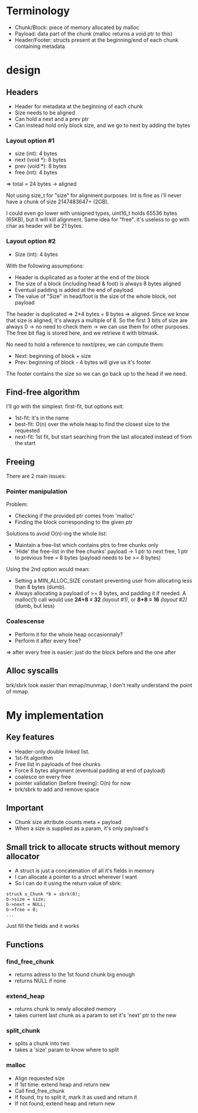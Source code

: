 # Terminology

- Chunk/Block: piece of memory allocated by malloc
- Payload: data part of the chunk (malloc returns a void ptr to this)
- Header/Footer: structs present at the beginning/end of each chunk containing
  metadata

# design

## Headers

- Header for metadata at the beginning of each chunk
- Size needs to be aligned
- Can hold a next and a prev ptr
- Can instead hold only block size, and we go to next by adding the bytes

### Layout option #1

- size (int): 4 bytes
- next (void \*): 8 bytes
- prev (void \*): 8 bytes
- free (int): 4 bytes

=> total = 24 bytes -> aligned

Not using size_t for "size" for alignment purposes. Int is fine as i'll never
have a chunk of size 2147483647+ (2GB).

I could even go lower with unsigned types, uint16_t holds 65536 bytes (65KB),
but it will kill alignment. Same idea for "free". it's useless to go with char
as header will be 21 bytes.

### Layout option #2

- Size (int): 4 bytes

With the following assumptions:

- Header is duplicated as a footer at the end of the block
- The size of a block (including head & foot) is always 8 bytes aligned
- Eventual padding is added at the end of payload
- The value of "Size" in head/foot is the size of the whole block, not payload

The header is duplicated => 2\*4 bytes = 8 bytes => aligned.
Since we know that size is aligned, it's always a multiple of 8. So the
first 3 bits of size are always 0 -> no need to check them -> we can use
them for other purposes.
The free bit flag is stored here, and we retrieve it with bitmask.

No need to hold a reference to next/prev, we can compute them:

- Next: beginning of block + size
- Prev: beginning of block - 4 bytes will give us it's footer

The footer contains the size so we can go back up to the head if we need.

## Find-free algorithm

I'll go with the simplest: first-fit, but options exit:

- 1st-fit: it's in the name
- best-fit: O(n) over the whole heap to find the closest size to the requested
- next-fit: 1st fit, but start searching from the last allocated instead of
  from the start

## Freeing

There are 2 main issues:

### Pointer manipulation

Problem:

- Checking if the provided ptr comes from 'malloc'
- Finding the block corresponding to the given ptr

Solutions to avoid O(n)-ing the whole list:

- Maintain a free-list which contains ptrs to free chunks only
- 'Hide' the free-list in the free chunks' payload -> 1 ptr to next free, 1 ptr
  to previous free = 8 bytes (payload needs to be >= 8 bytes)

Using the 2nd option would mean:

- Setting a MIN_ALLOC_SIZE constant preventing user from allocating less than 8
  bytes (dumb).
- Always allocating a payload of >= 8 bytes, and padding it if needed. A
  malloc(1) call would use **24+8 = 32** _(layout #1)_, or **8+8 = 16** _(layout
  #2)_ (dumb, but less)

### Coalescense

- Perform it for the whole heap occasionnaly?
- Perform it after every free?

=> after every free is easier: just do the block before and the one after

## Alloc syscalls

brk/sbrk look easier than mmap/munmap, I don't really understand the point
of mmap.

# My implementation

## Key features

- Header-only double linked list.
- 1st-fit algorithm
- Free list in payloads of free chunks
- Force 8 bytes alignment (eventual padding at end of payload)
- coalesce on every free
- pointer validation (before freeing): O(n) for now
- brk/sbrk to add and remove space

## Important

- Chunk size attribute counts meta + payload
- When a size is supplied as a param, it's only payload's

## Small trick to allocate structs without memory allocator

- A struct is just a concatenation of all it's fields in memory
- I can allocate a pointer to a struct wherever I want
- So I can do it using the return value of sbrk:

```
struck s_Chunk *b = sbrk(0);
b->size = size;
b->next = NULL;
b->free = 0;
...
```

Just fill the fields and it works

## Functions

### find_free_chunk

- returns adress to the 1st found chunk big enough
- returns NULL if none

### extend_heap

- returns chunk to newly allocated memory
- takes current last chunk as a param to set it's 'next' ptr to the new

### split_chunk

- splits a chunk into two
- takes a 'size' param to know where to split

### malloc

- Align requested size
- If 1st time: extend heap and return new
- Call find_free_chunk
- If found, try to split it, mark it as used and return it
- If not found, extend heap and return new

